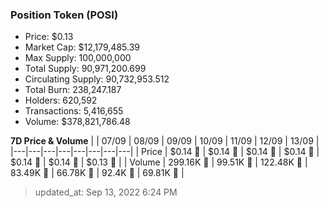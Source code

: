 
  ### Position Token (POSI)
  - Price: $0.13
  - Market Cap: $12,179,485.39
  - Max Supply: 100,000,000
  - Total Supply: 90,971,200.699
  - Circulating Supply: 90,732,953.512
  - Total Burn: 238,247.187
  - Holders: 620,592
  - Transactions: 5,416,655
  - Volume: $378,821,786.48

  **7D Price & Volume**
  | | 07&#x2F;09 | 08&#x2F;09 | 09&#x2F;09 | 10&#x2F;09 | 11&#x2F;09 | 12&#x2F;09 | 13&#x2F;09 |
  |---|---|---|---|---|---|---|---|
  | Price | $0.14 🚀 | $0.14 🔻 | $0.14 🚀 | $0.14 🔻 | $0.14 🔻 | $0.14 🔻 | $0.13 🔻 |
  | Volume | 299.16K 🚀 | 99.51K 🔻 | 122.48K 🚀 | 83.49K 🔻 | 66.78K 🔻 | 92.4K 🚀 | 69.81K 🔻 |

  > updated_at: Sep 13, 2022 6:24 PM
